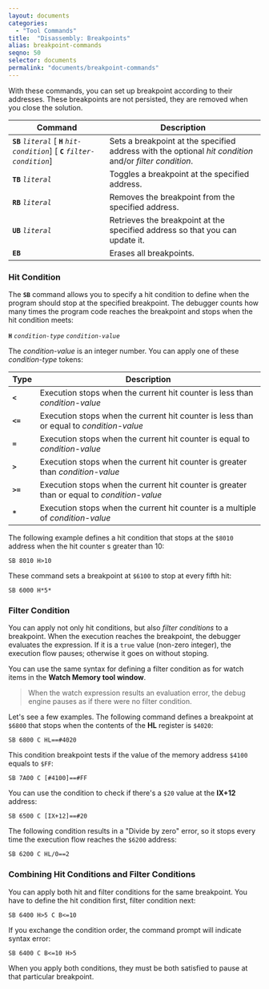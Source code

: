 ```yaml
---
layout: documents
categories: 
  - "Tool Commands"
title:  "Disassembly: Breakpoints"
alias: breakpoint-commands
seqno: 50
selector: documents
permalink: "documents/breakpoint-commands"
---
```


With these commands, you can set up breakpoint according to their addresses. These breakpoints are not persisted,
they are removed when you close the solution.

Command | Description
--------|------------
__`SB`__ *`literal`* [ __`H`__ *`hit-condition`*] [ __`C`__ *`filter-condition`*] | Sets a breakpoint at the specified address with the optional *hit condition* and/or *filter condition*.
__`TB`__ *`literal`* | Toggles a breakpoint at the specified address.
__`RB`__ *`literal`* | Removes the breakpoint from the specified address.
__`UB`__ *`literal`* | Retrieves the breakpoint at the specified address so that you can update it.
__`EB`__ | Erases all breakpoints.

### Hit Condition

The __`SB`__ command allows you to specify a hit condition to define when the program should stop at the specified breakpoint.
The debugger counts how many times the program code reaches the breakpoint and stops when the hit condition meets:

__`H`__ *`condition-type`* *`condition-value`*

The *condition-value* is an integer number. You can apply one of these *condition-type* tokens:

Type | Description
-----|------------
__`<`__ | Execution stops when the current hit counter is less than *condition-value*
__`<=`__ | Execution stops when the current hit counter is less than or equal to *condition-value*
__`=`__ | Execution stops when the current hit counter is equal to *condition-value*
__`>`__ | Execution stops when the current hit counter is greater than *condition-value*
__`>=`__ | Execution stops when the current hit counter is greater than or equal to *condition-value*
__`*`__ | Execution stops when the current hit counter is a multiple of *condition-value*

The following example defines a hit condition that stops at the `$8010` address when the 
hit counter s greater than 10:

```
SB 8010 H>10
```

These command sets a breakpoint at `$6100` to stop at every fifth hit:

```
SB 6000 H*5*
```

### Filter Condition

You can apply not only hit conditions, but also *filter conditions* to a breakpoint. When
the execution reaches the breakpoint, the debugger evaluates the expression. If it is a `true`
value (non-zero integer), the execution flow pauses; otherwise it goes on without stoping.

You can use the same syntax for defining a filter condition as for watch items in the 
__Watch Memory tool window__.

> When the watch expression results an evaluation error, the debug engine pauses as if there
> were no filter condition.

Let's see a few examples. The following command defines a breakpoint at `$6800` that stops when
the contents of the __HL__ register is `$4020`:

```
SB 6800 C HL==#4020
```

This condition breakpoint tests if the value of the memory address `$4100` equals to `$FF`:

```
SB 7A00 C [#4100]==#FF
```

You can use the condition to check if there's a `$20` value at the __IX+12__ address:

```
SB 6500 C [IX+12]==#20
```

The following condition results in a "Divide by zero" error, so it stops every time the execution
flow reaches the `$6200` address:

```
SB 6200 C HL/0==2
```

### Combining Hit Conditions and Filter Conditions

You can apply both hit and filter conditions for the same breakpoint. You have to define the hit
condition first, filter condition next:

```
SB 6400 H>5 C B<=10
```

If you exchange the condition order, the command prompt will indicate syntax error:

```
SB 6400 C B<=10 H>5
```

When you apply both conditions, they must be both satisfied to pause at that particular breakpoint.
